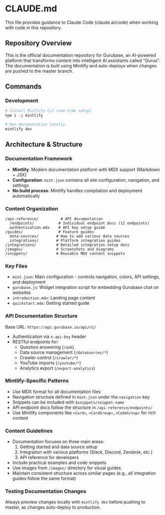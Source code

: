 # CLAUDE.md

This file provides guidance to Claude Code (claude.ai/code) when working with code in this repository.

## Repository Overview

This is the official documentation repository for Gurubase, an AI-powered platform that transforms content into intelligent AI assistants called "Gurus". The documentation is built using Mintlify and auto-deploys when changes are pushed to the master branch.

## Commands

### Development
```bash
# Install Mintlify CLI (one-time setup)
npm i -g mintlify

# Run documentation locally
mintlify dev
```

## Architecture & Structure

### Documentation Framework
- **Mintlify**: Modern documentation platform with MDX support (Markdown + JSX)
- **Configuration**: `mint.json` contains all site configuration, navigation, and settings
- **No build process**: Mintlify handles compilation and deployment automatically

### Content Organization
```
/api-reference/          # API documentation
  /endpoints/           # Individual endpoint docs (11 endpoints)
  authentication.mdx    # API key setup guide
/guides/                # Feature guides
  data-sources/        # How to add various data sources
  integrations/        # Platform integration guides
/integrations/         # Detailed integration setup docs
/images/               # Screenshots and diagrams
/snippets/             # Reusable MDX content snippets
```

### Key Files
- `mint.json`: Main configuration - controls navigation, colors, API settings, and deployment
- `gurubase.js`: Widget integration script for embedding Gurubase chat on websites
- `introduction.mdx`: Landing page content
- `quickstart.mdx`: Getting started guide

### API Documentation Structure
Base URL: `https://api.gurubase.io/api/v1/`
- Authentication via `x-api-key` header
- RESTful endpoints for:
  - Question answering (`/ask`)
  - Data source management (`/datasources/*`)
  - Crawler control (`/crawler/*`)
  - YouTube imports (`/youtube/*`)
  - Analytics export (`/export-analytics`)

### Mintlify-Specific Patterns
- Use MDX format for all documentation files
- Navigation structure defined in `mint.json` under the `navigation` key
- Snippets can be included with `$snippets/snippet-name`
- API endpoint docs follow the structure in `/api-reference/endpoints/`
- Use Mintlify components like `<Card>`, `<CardGroup>`, `<CodeGroup>` for rich content

### Content Guidelines
- Documentation focuses on three main areas:
  1. Getting started and data source setup
  2. Integration with various platforms (Slack, Discord, Zendesk, etc.)
  3. API reference for developers
- Include practical examples and code snippets
- Use images from `/images/` directory for visual guides
- Maintain consistent structure across similar pages (e.g., all integration guides follow the same format)

### Testing Documentation Changes
Always preview changes locally with `mintlify dev` before pushing to master, as changes auto-deploy to production.